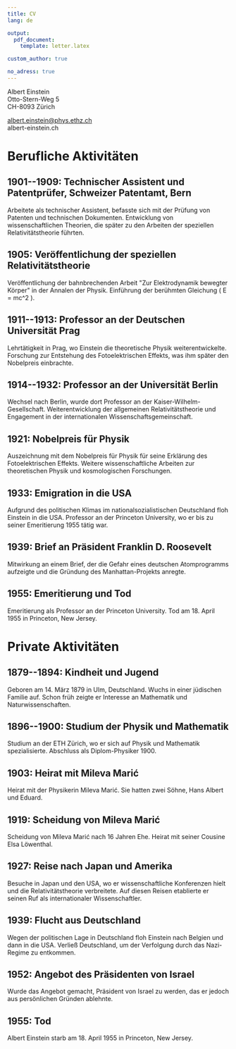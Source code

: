 ```yaml
---
title: CV
lang: de

output:
  pdf_document:
    template: letter.latex

custom_author: true

no_adress: true
---
```

Albert Einstein \
Otto-Stern-Weg 5 \
CH-8093 Zürich

albert.einstein@phys.ethz.ch \
albert-einstein.ch

# Berufliche Aktivitäten

## 1901--1909: Technischer Assistent und Patentprüfer, Schweizer Patentamt, Bern
Arbeitete als technischer Assistent, befasste sich mit der Prüfung von Patenten und technischen Dokumenten.
Entwicklung von wissenschaftlichen Theorien, die später zu den Arbeiten der speziellen Relativitätstheorie führten.

## 1905: Veröffentlichung der speziellen Relativitätstheorie
Veröffentlichung der bahnbrechenden Arbeit "Zur Elektrodynamik bewegter Körper" in der Annalen der Physik.
Einführung der berühmten Gleichung \( E = mc^2 \).

## 1911--1913: Professor an der Deutschen Universität Prag
Lehrtätigkeit in Prag, wo Einstein die theoretische Physik weiterentwickelte.
Forschung zur Entstehung des Fotoelektrischen Effekts, was ihm später den Nobelpreis einbrachte.

## 1914--1932: Professor an der Universität Berlin
Wechsel nach Berlin, wurde dort Professor an der Kaiser-Wilhelm-Gesellschaft.
Weiterentwicklung der allgemeinen Relativitätstheorie und Engagement in der internationalen Wissenschaftsgemeinschaft.

## 1921: Nobelpreis für Physik
Auszeichnung mit dem Nobelpreis für Physik für seine Erklärung des Fotoelektrischen Effekts.
Weitere wissenschaftliche Arbeiten zur theoretischen Physik und kosmologischen Forschungen.

## 1933: Emigration in die USA
Aufgrund des politischen Klimas im nationalsozialistischen Deutschland floh Einstein in die USA.
Professor an der Princeton University, wo er bis zu seiner Emeritierung 1955 tätig war.

## 1939: Brief an Präsident Franklin D. Roosevelt
Mitwirkung an einem Brief, der die Gefahr eines deutschen Atomprogramms aufzeigte und die Gründung des Manhattan-Projekts anregte.

## 1955: Emeritierung und Tod
Emeritierung als Professor an der Princeton University.
Tod am 18. April 1955 in Princeton, New Jersey.

# Private Aktivitäten

## 1879--1894: Kindheit und Jugend
Geboren am 14. März 1879 in Ulm, Deutschland.
Wuchs in einer jüdischen Familie auf. Schon früh zeigte er Interesse an Mathematik und Naturwissenschaften.

## 1896--1900: Studium der Physik und Mathematik
Studium an der ETH Zürich, wo er sich auf Physik und Mathematik spezialisierte.
Abschluss als Diplom-Physiker 1900.

## 1903: Heirat mit Mileva Marić
Heirat mit der Physikerin Mileva Marić. Sie hatten zwei Söhne, Hans Albert und Eduard.

## 1919: Scheidung von Mileva Marić
Scheidung von Mileva Marić nach 16 Jahren Ehe.
Heirat mit seiner Cousine Elsa Löwenthal.

## 1927: Reise nach Japan und Amerika
Besuche in Japan und den USA, wo er wissenschaftliche Konferenzen hielt und die Relativitätstheorie verbreitete.
Auf diesen Reisen etablierte er seinen Ruf als internationaler Wissenschaftler.

## 1939: Flucht aus Deutschland
Wegen der politischen Lage in Deutschland floh Einstein nach Belgien und dann in die USA.
Verließ Deutschland, um der Verfolgung durch das Nazi-Regime zu entkommen.

## 1952: Angebot des Präsidenten von Israel
Wurde das Angebot gemacht, Präsident von Israel zu werden, das er jedoch aus persönlichen Gründen ablehnte.

## 1955: Tod
Albert Einstein starb am 18. April 1955 in Princeton, New Jersey.
